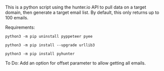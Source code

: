 This is a python script using the hunter.io API to pull data on a target domain, then generate a target email list. By default, this only returns up to 100 emails.

Requirements: 

`python3 -m pip uninstall pyppeteer pyee`

`python3 -m pip install --upgrade urllib3`

`python3 -m pip install pyhunter`

To Do: Add an option for offset parameter to allow getting all emails.
